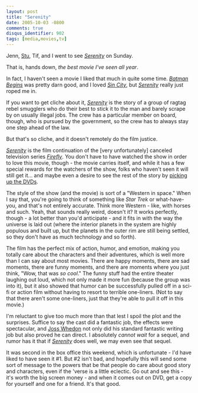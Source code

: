 ```yaml
---
layout: post
title: "Serenity"
date: 2005-10-03 -0800
comments: true
disqus_identifier: 902
tags: [media,movies,tv]
---
```

Jenn, [Stu](http://www.stuartthompson.net), Tif, and I went to see
[*Serenity*](http://browncoats.serenitymovie.com/serenity/index.html?fuseaction=tools.invlink&u=tillig&linkID=36)
on Sunday.

 That is, hands down, *the best movie I've seen all year*.

 In fact, I haven't seen a movie I liked that much in quite some time.
[*Batman
Begins*](http://www.amazon.com/exec/obidos/ASIN/B000AU9UYM/mhsvortex)
was pretty darn good, and I loved [*Sin
City*](http://www.amazon.com/exec/obidos/ASIN/B00005JNTX/mhsvortex), but
[*Serenity*](http://browncoats.serenitymovie.com/serenity/index.html?fuseaction=tools.invlink&u=tillig&linkID=36)
really just roped me in.

 If you want to get cliche about it,
[*Serenity*](http://browncoats.serenitymovie.com/serenity/index.html?fuseaction=tools.invlink&u=tillig&linkID=36)
is the story of a group of ragtag rebel smugglers who do their best to
stick it to the man and barely scrape by on usually illegal jobs. The
crew has a particular member on board, though, who is pursued by the
government, so the crew has to always stay one step ahead of the law.

 But that's so cliche, and it doesn't remotely do the film justice.

[*Serenity*](http://browncoats.serenitymovie.com/serenity/index.html?fuseaction=tools.invlink&u=tillig&linkID=36)
is the film continuation of the [very unfortunately] canceled television
series
[*Firefly*](http://www.amazon.com/exec/obidos/ASIN/B0000AQS0F/mhsvortex).
You don't have to have watched the show in order to love this movie,
though - the movie carries itself, and while it has a few special
rewards for the watchers of the show, folks who haven't seen it will
still get it... and maybe even a desire to see the rest of the story by
[picking up the
DVDs](http://www.amazon.com/exec/obidos/ASIN/B0000AQS0F/mhsvortex).

 The style of the show (and the movie) is sort of a "Western in space."
When I say that, you're going to think of something like *Star Trek* or
what-have-you, and that's not entirely accurate. Think more Western -
like, with horses and such. Yeah, that sounds really weird, doesn't it?
It works perfectly, though - a lot better than you'd anticipate - and it
fits in with the way the universe is laid out (where the interior
planets in the system are highly populous and built up, but the planets
in the outer rim are still being settled, so they don't have as much
technology and so forth).

 The film has the perfect mix of action, humor, and emotion, making you
totally care about the characters and their adventures, which is well
more than I can say about most movies. There are happy moments, there
are sad moments, there are funny moments, and there are moments where
you just think, "Wow, that was *so cool*." The funny stuff had the
entire theater laughing out loud, which not only made it more fun
(because the group was into it), but it also showed that humor can be
successfully pulled off in a sci-fi or action film without having to
resort to terrible one-liners. (Not to say that there aren't some
one-liners, just that they're able to pull it off in this movie.)

 I'm reluctant to give too much more than that lest I spoil the plot and
the surprises. Suffice to say the cast did a fantastic job, the effects
were spectacular, and [Joss Whedon](http://us.imdb.com/name/nm0923736/)
not only did his standard fantastic writing job but also proved he can
direct. I absolutely *cannot wait* for a sequel, and rumor has it that
if
[*Serenity*](http://browncoats.serenitymovie.com/serenity/index.html?fuseaction=tools.invlink&u=tillig&linkID=36)
does well, we may even see that sequel.

 It was second in the box office this weekend, which is unfortunate -
I'd have liked to have seen it \#1. But \#2 isn't bad, and hopefully
this will send some sort of message to the powers that be that people do
care about good story and characters, even if the 'verse is a little
eclectic. Go out and see this - it's worth the big screen money - and
when it comes out on DVD, get a copy for yourself and one for a friend.
It's that good.

